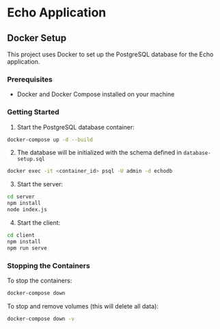 # Echo Application

## Docker Setup

This project uses Docker to set up the PostgreSQL database for the Echo application.

### Prerequisites

- Docker and Docker Compose installed on your machine

### Getting Started

1. Start the PostgreSQL database container:

```bash
docker-compose up -d --build
```

2. The database will be initialized with the schema defined in `database-setup.sql`

```bash
docker exec -it <container_id> psql -U admin -d echodb
```

3. Start the server:

```bash
cd server
npm install
node index.js
```

4. Start the client:

```bash
cd client
npm install
npm run serve
```

### Stopping the Containers

To stop the containers:

```bash
docker-compose down
```

To stop and remove volumes (this will delete all data):

```bash
docker-compose down -v
```